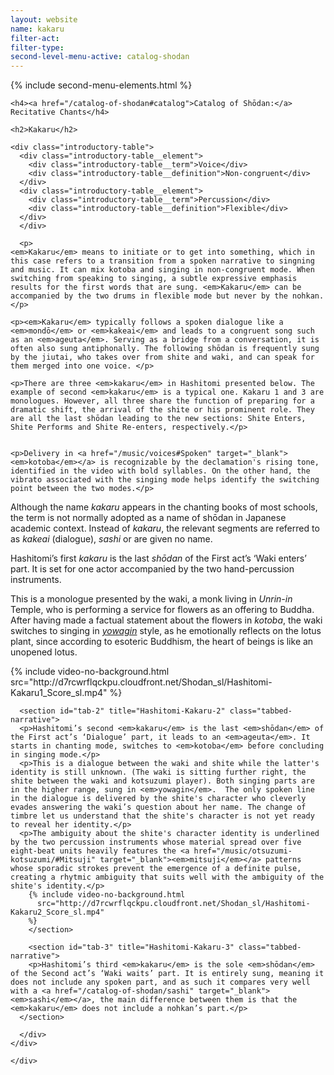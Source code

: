 ```yaml
---
layout: website
name: kakaru
filter-act:
filter-type:
second-level-menu-active: catalog-shodan
---
```


{% include second-menu-elements.html %}

<main class="page-content">
  <div class="text-container">

    <h4><a href="/catalog-of-shodan#catalog">Catalog of Shōdan:</a> Recitative Chants</h4>

    <h2>Kakaru</h2>

    <div class="introductory-table">
      <div class="introductory-table__element">
        <div class="introductory-table__term">Voice</div>
        <div class="introductory-table__definition">Non-congruent</div>
      </div>
      <div class="introductory-table__element">
        <div class="introductory-table__term">Percussion</div>
        <div class="introductory-table__definition">Flexible</div>
      </div>
      </div>

      <p>
    <em>Kakaru</em> means to initiate or to get into something, which in this case refers to a transition from a spoken narrative to singning and music. It can mix kotoba and singing in non-congruent mode. When switching from speaking to singing, a subtle expressive emphasis results for the first words that are sung. <em>Kakaru</em> can be accompanied by the two drums in flexible mode but never by the nohkan.</p>

    <p><em>Kakaru</em> typically follows a spoken dialogue like a <em>mondō</em> or <em>kakeai</em> and leads to a congruent song such as an <em>ageuta</em>. Serving as a bridge from a conversation, it is often also sung antiphonally. The following shōdan is frequently sung by the jiutai, who takes over from shite and waki, and can speak for them merged into one voice. </p>

    <p>There are three <em>kakaru</em> in Hashitomi presented below. The example of second <em>kakaru</em> is a typical one. Kakaru 1 and 3 are monologues. However, all three share the function of preparing for a dramatic shift, the arrival of the shite or his prominent role. They are all the last shōdan leading to the new sections: Shite Enters, Shite Performs and Shite Re-enters, respectively.</p>


    <p>Delivery in <a href="/music/voices#Spoken" target="_blank"><em>kotoba</em></a> is recognizable by the declamation's rising tone, identified in the video with bold syllables. On the other hand, the vibrato associated with the singing mode helps identify the switching point between the two modes.</p>
<p>Although the name <em>kakaru</em> appears in the chanting books of most schools, the term is not normally adopted as a name of shōdan in Japanese academic context. Instead of <em>kakaru</em>, the relevant segments are referred to as <em>kakeai</em> (dialogue), <em>sashi</em> or are given no name.

  <div class="tabs-container">
    <div class="tabs-container__links">
      <div class="wrapper">
        <div id="tabs"></div>
      </div>
    </div>
    <div class="tabs-container__content">
      <div class="wrapper">
      <section id="tab-1" title="Hashitomi-Kakaru-1" class="tabbed-narrative">
      <p>Hashitomi’s first <em>kakaru</em> is the last <em>shōdan</em> of the First act’s ‘Waki enters’ part. It is set for one actor accompanied by the two hand-percussion instruments.</p>
      <p>This is a monologue presented by the waki, a monk living in <em>Unrin-in</em> Temple, who is performing a service for flowers as an offering to Buddha. After having made a factual statement about the flowers in <em>kotoba</em>, the waki switches to singing in <a href="/music/voices#Yowagin" target="_blank"><em>yowagin</em></a> style, as he emotionally reflects on the lotus plant, since according to esoteric Buddhism, the heart of beings is like an unopened lotus.</p>
      {% include video-no-background.html
        src="http://d7rcwrflqckpu.cloudfront.net/Shodan_sl/Hashitomi-Kakaru1_Score_sl.mp4"
      %}
      </section>

      <section id="tab-2" title="Hashitomi-Kakaru-2" class="tabbed-narrative">
      <p>Hashitomi’s second <em>kakaru</em> is the last <em>shōdan</em> of the First act’s ‘Dialogue’ part, it leads to an <em>ageuta</em>. It starts in chanting mode, switches to <em>kotoba</em> before concluding in singing mode.</p>
      <p>This is a dialogue between the waki and shite while the latter's identity is still unknown. (The waki is sitting further right, the shite between the waki and kotsuzumi player). Both singing parts are in the higher range, sung in <em>yowagin</em>.  The only spoken line in the dialogue is delivered by the shite's character who cleverly evades answering the waki’s question about her name. The change of timbre let us understand that the shite's character is not yet ready to reveal her identity.</p>
      <p>The ambiguity about the shite's character identity is underlined by the two percussion instruments whose material spread over five eight-beat units heavily features the <a href="/music/otsuzumi-kotsuzumi/#Mitsuji" target="_blank"><em>mitsuji</em></a> patterns whose sporadic strokes prevent the emergence of a definite pulse, creating a rhytmic ambiguity that suits well with the ambiguity of the shite's identity.</p>
        {% include video-no-background.html
          src="http://d7rcwrflqckpu.cloudfront.net/Shodan_sl/Hashitomi-Kakaru2_Score_sl.mp4"
        %}
        </section>

        <section id="tab-3" title="Hashitomi-Kakaru-3" class="tabbed-narrative">
        <p>Hashitomi’s third <em>kakaru</em> is the sole <em>shōdan</em> of the Second act’s ‘Waki waits’ part. It is entirely sung, meaning it does not include any spoken part, and as such it compares very well with a <a href="/catalog-of-shodan/sashi" target="_blank"><em>sashi</em></a>, the main difference between them is that the <em>kakaru</em> does not include a nohkan’s part.</p>
      </section>

      </div>
    </div>
  </div>


    </div>
</main>
